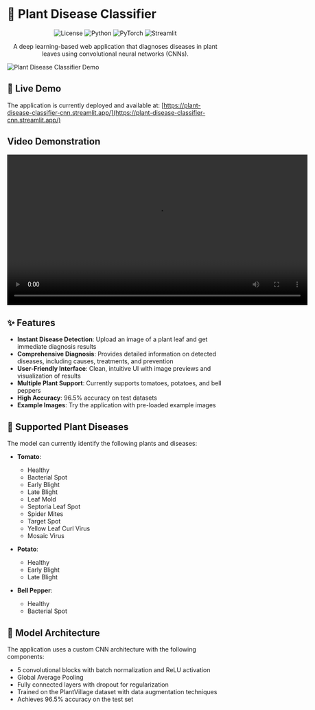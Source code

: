 # 🌿 Plant Disease Classifier

<p align="center">
  <img src="https://img.shields.io/badge/license-MIT-blue.svg" alt="License"/>
  <img src="https://img.shields.io/badge/python-3.8%2B-blue" alt="Python"/>
  <img src="https://img.shields.io/badge/PyTorch-2.0%2B-orange" alt="PyTorch"/>
  <img src="https://img.shields.io/badge/Streamlit-1.20%2B-red" alt="Streamlit"/>
</p>

<p align="center">
  A deep learning-based web application that diagnoses diseases in plant leaves using convolutional neural networks (CNNs).
</p>

![Plant Disease Classifier Demo](https://your-repo-url/images/demo.gif)

## 🚀 Live Demo

The application is currently deployed and available at:
[https://plant-disease-classifier-cnn.streamlit.app/](https://plant-disease-classifier-cnn.streamlit.app/)


## Video Demonstration

<div align="center">
  <video width="700" src="https://github.com/user-attachments/assets/205a963b-3a80-473e-8337-0dccaa977388"/>
</div>


## ✨ Features

- **Instant Disease Detection**: Upload an image of a plant leaf and get immediate diagnosis results
- **Comprehensive Diagnosis**: Provides detailed information on detected diseases, including causes, treatments, and prevention
- **User-Friendly Interface**: Clean, intuitive UI with image previews and visualization of results
- **Multiple Plant Support**: Currently supports tomatoes, potatoes, and bell peppers
- **High Accuracy**: 96.5% accuracy on test datasets
- **Example Images**: Try the application with pre-loaded example images

## 🧪 Supported Plant Diseases

The model can currently identify the following plants and diseases:

- **Tomato**:
  - Healthy
  - Bacterial Spot
  - Early Blight
  - Late Blight
  - Leaf Mold
  - Septoria Leaf Spot
  - Spider Mites
  - Target Spot
  - Yellow Leaf Curl Virus
  - Mosaic Virus

- **Potato**:
  - Healthy
  - Early Blight
  - Late Blight

- **Bell Pepper**:
  - Healthy
  - Bacterial Spot

## 🔧 Model Architecture

The application uses a custom CNN architecture with the following components:

- 5 convolutional blocks with batch normalization and ReLU activation
- Global Average Pooling
- Fully connected layers with dropout for regularization
- Trained on the PlantVillage dataset with data augmentation techniques
- Achieves 96.5% accuracy on the test set
